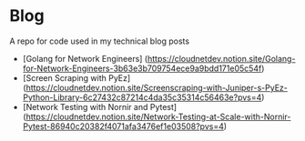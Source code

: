 # Blog
A repo for code used in my technical blog posts

* [Golang for Network Engineers] (https://cloudnetdev.notion.site/Golang-for-Network-Engineers-3b63e3b709754ece9a9bdd171e05c54f)
* [Screen Scraping with PyEz] (https://cloudnetdev.notion.site/Screenscraping-with-Juniper-s-PyEz-Python-Library-6c27432c87214c4da35c35314c56463e?pvs=4)
* [Network Testing with Nornir and Pytest] (https://cloudnetdev.notion.site/Network-Testing-at-Scale-with-Nornir-Pytest-86940c20382f4071afa3476ef1e03508?pvs=4)

